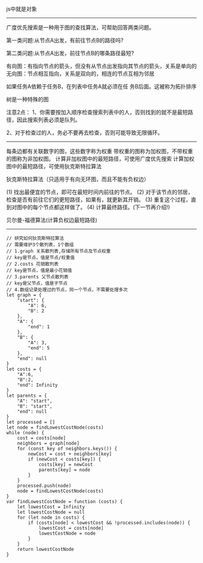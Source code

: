 js中就是对象


--------------------------------------------------------------------------------
广度优先搜索是一种用于图的查找算法，可帮助回答两类问题。

第一类问题:从节点A出发，有前往节点B的路径吗?

第二类问题:从节点A出发，前往节点B的哪条路径最短?

有向图：有指向节点的箭头，但没有从节点出发指向其节点的箭头，关系是单向的
无向图：节点相互指向，关系是双向的，相连的节点互相为邻居

如果任务A依赖于任务B，在列表中任务A就必须在任
务B后面。这被称为拓扑排序


树是一种特殊的图

注意2点：
1、你需要按加入顺序检查搜索列表中的人，否则找到的就不是最短路径，因此搜索列表必须是队列。

2、对于检查过的人，务必不要再去检查，否则可能导致无限循环。
					
--------------------------------------------------------------------------------

每条边都有关联数字的图，这些数字称为权重
带权重的图称为加权图，不带权重的图称为非加权图。
计算非加权图中的最短路径，可使用广度优先搜索
计算加权图中的最短路径，可使用狄克斯特拉算法

狄克斯特拉算法（只适用于有向无环图，而且不能有负权边）

(1) 找出最便宜的节点，即可在最短时间内前往的节点。
(2) 对于该节点的邻居，检查是否有前往它们的更短路径，如果有，就更新其开销。
(3) 重复这个过程，直到对图中的每个节点都这样做了。
(4) 计算最终路径。(下一节再介绍!)
					
贝尔曼-福德算法(计算负权边最短路径)


	
--------------------------------------------------------------------------------
```
// 研究如何狄克斯特拉算法
// 需要维护3个散列表，1个数组
// 1.graph 关系散列表,存储所有节点及节点权重
// key是节点，值是节点/权重值
// 2.costs 花销散列表
// key是节点，值是最小花销值
// 3.parents 父节点散列表
// key是父节点，值是子节点
// 4.数组记录处理过的节点，同一个节点，不需要处理多次
let graph = {
    "start": {
        "A": 6,
        "B": 2
    },
    "A": {
        "end": 1
    },
    "B": {
        "A": 3,
        "end": 5
    },
    "end": null
}
let costs = {
    "A":6,
    "B":2,
    "end": Infinity
}
let parents = {
    "A": "start",
    "B": "start",
    "end": null
}
let processed = []
let node = findLowestCostNode(costs)
while (node) {
    cost = costs[node]
    neighbors = graph[node]
    for (const key of neighbors.keys()) {
        newCost = cost + neighbors[key]
        if (newCost < costs[key]) {
            costs[key] = newCost
            parents[key] = node
        }
    }
    processed.push(node)
    node = findLowestCostNode(costs)
}
var findLowestCostNode = function (costs) {
    let lowestCost = Infinity
    let lowestCostNode = null
    for (let node in costs) {
        if (costs[node] < lowestCost && !processed.includes(node)) {
            lowestCost = costs[node]
            lowestCostNode = node
        }
    }
    return lowestCostNode
}	
```	

